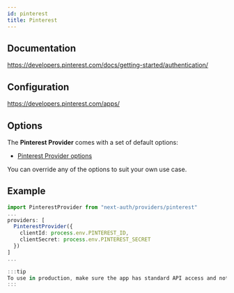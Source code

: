 ```yaml
---
id: pinterest
title: Pinterest
---
```


## Documentation

https://developers.pinterest.com/docs/getting-started/authentication/

## Configuration

https://developers.pinterest.com/apps/

## Options

The **Pinterest Provider** comes with a set of default options:

- [Pinterest Provider options](https://github.com/nextauthjs/next-auth/blob/main/packages/next-auth/src/providers/pinterest.ts)

You can override any of the options to suit your own use case.

## Example

```ts
import PinterestProvider from "next-auth/providers/pinterest"
...
providers: [
  PinterestProvider({
    clientId: process.env.PINTEREST_ID,
    clientSecret: process.env.PINTEREST_SECRET
  })
]
...

:::tip
To use in production, make sure the app has standard API access and not trial access
:::
